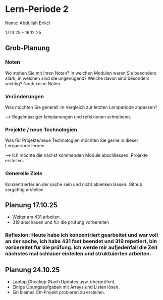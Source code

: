   # Lern-Periode 2

Name: Abdullah Erikci
 
17.10.25 - 19.12.25
 
## Grob-Planung

### Noten

Wo stehen Sie mit Ihren Noten? In welchen Modulen waren Sie besonders stark; in welchen sind die ungenügend? Welche davon sind besonders wichtig?
Noch keine Noten.
### Veränderungen

Was möchten Sie generell im Vergleich zur letzten Lernperiode anpassen?

--> Regelmässiger feinplanungen und refelxionen schreibenn.
 
### Projekte / neue Technologien

Was für Projekte/neue Technologien möchten Sie gerne in dieser Lernperiode lernen

--> Ich möchte die nächst kommenden Module abschliessen. Projekte erstellen.
 
### Generelle Ziele
Konzentrierter an der sache sein und nicht ablenken lassen. Github sorgäfltig erstellen.
 
## Planung 17.10.25
- Weiter am 431 arbeiten.
- 319 anschauen und für die prüfung vorbereiten
### Reflexion: Heute habe ich konzentriert gearbeitet und war voll an der sache, ich habe 431 fast beendet und 319 repetiert, bin vorbereitet für die prüfung. Ich werde mir aufjedenfall die Zeit nächstes mal schlauer einteilen und struktuierten arbeiten.

## Planung 24.10.25
- Laptop Checkup (Nach Updates usw. überprüfen).
- Einige Übungsaufgaben mit Arrays und Listen lösen.
- Ein kleines C#-Projekt probieren zu erstellen.
 




 
